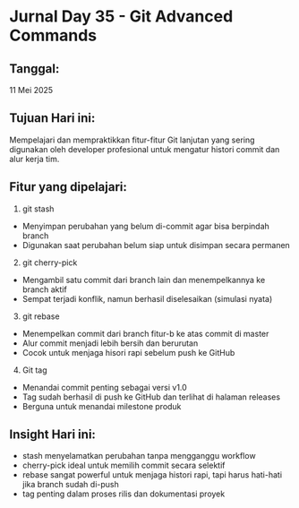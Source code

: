 # Jurnal Day 35 - Git Advanced Commands

## Tanggal:
11 Mei 2025

## Tujuan Hari ini:
Mempelajari dan mempraktikkan fitur-fitur Git lanjutan yang sering digunakan oleh developer profesional untuk mengatur histori commit dan alur kerja tim.

## Fitur yang dipelajari:
1. git stash
- Menyimpan perubahan yang belum di-commit agar bisa berpindah branch
- Digunakan saat perubahan belum siap untuk disimpan secara permanen

2. git cherry-pick
- Mengambil satu commit dari branch lain dan menempelkannya ke branch aktif
- Sempat terjadi konflik, namun berhasil diselesaikan (simulasi nyata)

3. git rebase
- Menempelkan commit dari branch fitur-b ke atas commit di master
- Alur commit menjadi lebih bersih dan berurutan
- Cocok untuk menjaga hisori rapi sebelum push ke GitHub

4. Git tag
- Menandai commit penting sebagai versi v1.0
- Tag sudah berhasil di push ke GitHub dan terlihat di halaman releases
- Berguna untuk menandai milestone produk

## Insight Hari ini:
- stash menyelamatkan perubahan tanpa mengganggu workflow
- cherry-pick ideal untuk memilih commit secara selektif
- rebase sangat powerful untuk menjaga histori rapi, tapi harus hati-hati jika branch sudah di-push
- tag penting dalam proses rilis dan dokumentasi proyek